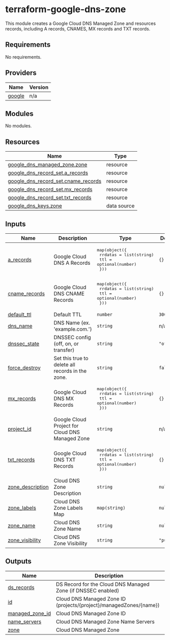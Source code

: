 # terraform-google-dns-zone

This module creates a Google Cloud DNS Managed Zone and resources records, including A records, CNAMES, MX records and TXT records.

<!-- BEGIN_TF_DOCS -->
## Requirements

No requirements.

## Providers

| Name | Version |
|------|---------|
| <a name="provider_google"></a> [google](#provider\_google) | n/a |

## Modules

No modules.

## Resources

| Name | Type |
|------|------|
| [google_dns_managed_zone.zone](https://registry.terraform.io/providers/hashicorp/google/latest/docs/resources/dns_managed_zone) | resource |
| [google_dns_record_set.a_records](https://registry.terraform.io/providers/hashicorp/google/latest/docs/resources/dns_record_set) | resource |
| [google_dns_record_set.cname_records](https://registry.terraform.io/providers/hashicorp/google/latest/docs/resources/dns_record_set) | resource |
| [google_dns_record_set.mx_records](https://registry.terraform.io/providers/hashicorp/google/latest/docs/resources/dns_record_set) | resource |
| [google_dns_record_set.txt_records](https://registry.terraform.io/providers/hashicorp/google/latest/docs/resources/dns_record_set) | resource |
| [google_dns_keys.zone](https://registry.terraform.io/providers/hashicorp/google/latest/docs/data-sources/dns_keys) | data source |

## Inputs

| Name | Description | Type | Default | Required |
|------|-------------|------|---------|:--------:|
| <a name="input_a_records"></a> [a\_records](#input\_a\_records) | Google Cloud DNS A Records | <pre>map(object({<br>    rrdatas = list(string)<br>    ttl     = optional(number)<br>  }))</pre> | `{}` | no |
| <a name="input_cname_records"></a> [cname\_records](#input\_cname\_records) | Google Cloud DNS CNAME Records | <pre>map(object({<br>    rrdatas = list(string)<br>    ttl     = optional(number)<br>  }))</pre> | `{}` | no |
| <a name="input_default_ttl"></a> [default\_ttl](#input\_default\_ttl) | Default TTL | `number` | `300` | no |
| <a name="input_dns_name"></a> [dns\_name](#input\_dns\_name) | DNS Name (ex. 'example.com.') | `string` | n/a | yes |
| <a name="input_dnssec_state"></a> [dnssec\_state](#input\_dnssec\_state) | DNSSEC config (off, on, or transfer) | `string` | `"off"` | no |
| <a name="input_force_destroy"></a> [force\_destroy](#input\_force\_destroy) | Set this true to delete all records in the zone. | `string` | `false` | no |
| <a name="input_mx_records"></a> [mx\_records](#input\_mx\_records) | Google Cloud DNS MX Records | <pre>map(object({<br>    rrdatas = list(string)<br>    ttl     = optional(number)<br>  }))</pre> | `{}` | no |
| <a name="input_project_id"></a> [project\_id](#input\_project\_id) | Google Cloud Project for Cloud DNS Managed Zone | `string` | n/a | yes |
| <a name="input_txt_records"></a> [txt\_records](#input\_txt\_records) | Google Cloud DNS TXT Records | <pre>map(object({<br>    rrdatas = list(string)<br>    ttl     = optional(number)<br>  }))</pre> | `{}` | no |
| <a name="input_zone_description"></a> [zone\_description](#input\_zone\_description) | Cloud DNS Zone Description | `string` | `null` | no |
| <a name="input_zone_labels"></a> [zone\_labels](#input\_zone\_labels) | Cloud DNS Zone Labels Map | `map(string)` | `null` | no |
| <a name="input_zone_name"></a> [zone\_name](#input\_zone\_name) | Cloud DNS Zone Name | `string` | `null` | no |
| <a name="input_zone_visibility"></a> [zone\_visibility](#input\_zone\_visibility) | Cloud DNS Zone Visibility | `string` | `"public"` | no |

## Outputs

| Name | Description |
|------|-------------|
| <a name="output_ds_records"></a> [ds\_records](#output\_ds\_records) | DS Record for the Cloud DNS Managed Zone (if DNSSEC enabled) |
| <a name="output_id"></a> [id](#output\_id) | Cloud DNS Managed Zone ID (projects/{project}/managedZones/{name}) |
| <a name="output_managed_zone_id"></a> [managed\_zone\_id](#output\_managed\_zone\_id) | Cloud DNS Managed Zone ID |
| <a name="output_name_servers"></a> [name\_servers](#output\_name\_servers) | Cloud DNS Managed Zone Name Servers |
| <a name="output_zone"></a> [zone](#output\_zone) | Cloud DNS Managed Zone |
<!-- END_TF_DOCS -->
